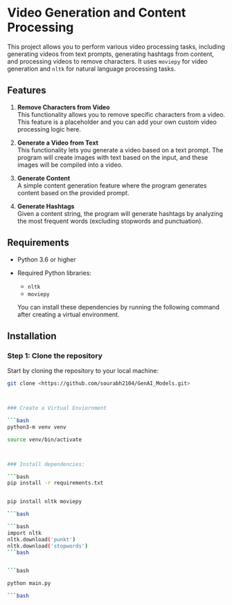 # Video Generation and Content Processing

This project allows you to perform various video processing tasks, including generating videos from text prompts, generating hashtags from content, and processing videos to remove characters. It uses `moviepy` for video generation and `nltk` for natural language processing tasks.

## Features

1. **Remove Characters from Video**  
   This functionality allows you to remove specific characters from a video. This feature is a placeholder and you can add your own custom video processing logic here.

2. **Generate a Video from Text**  
   This functionality lets you generate a video based on a text prompt. The program will create images with text based on the input, and these images will be compiled into a video.

3. **Generate Content**  
   A simple content generation feature where the program generates content based on the provided prompt.

4. **Generate Hashtags**  
   Given a content string, the program will generate hashtags by analyzing the most frequent words (excluding stopwords and punctuation).

## Requirements

- Python 3.6 or higher
- Required Python libraries:
  - `nltk`
  - `moviepy`
  
  You can install these dependencies by running the following command after creating a virtual environment.

## Installation

### Step 1: Clone the repository

Start by cloning the repository to your local machine:

```bash
git clone <https://github.com/sourabh2104/GenAI_Models.git>



### Create a Virtual Enviornment

```bash
python3-m venv venv

source venv/bin/activate



### Install dependencies:

```bash
pip install -r requirements.txt


pip install nltk moviepy

```bash

```bash
import nltk
nltk.download('punkt')
nltk.download('stopwords')
```bash


```bash

python main.py

```bash